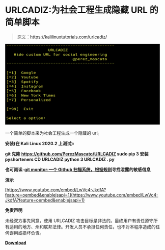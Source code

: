 # URLCADIZ:为社会工程生成隐藏 URL 的简单脚本

> 原文：<https://kalilinuxtutorials.com/urlcadiz/>

[![URLCADIZ : A Simple Script To Generate A Hidden URL For Social Engineering](img//75420aac8834490b21d7dd16d3913be5.png "URLCADIZ : A Simple Script To Generate A Hidden URL For Social Engineering")](https://1.bp.blogspot.com/-xBKuZ85CUsk/Xv3eQiLSOaI/AAAAAAAAGv0/CTVrl-vdAUwUYT6q0GN67Uc_moq1mZhxACLcBGAsYHQ/s1600/URLCADIZ%25281%2529.png)

一个简单的脚本来为社会工程生成一个隐藏的 url。

**安装(在 Kali Linux 2020.2 上测试):**

**git 克隆 https://github.com/PerezMascato/URLCADIZ
sudo pip 3 安装 pyshorteners
CD URLCADIZ
python 3 URLCADIZ . py**

**也可阅读-[git monitor:一个 Github 扫描系统，根据规则](https://kalilinuxtutorials.com/gitmonitor/)寻找泄露的敏感信息**

**演示**

[https://www.youtube.com/embed/LwVc4-JkdfA?feature=oembed&enablejsapi=1](https://www.youtube.com/embed/LwVc4-JkdfA?feature=oembed&enablejsapi=1)

**免责声明**

未经双方事先同意，使用 URLCADIZ 攻击目标是非法的。最终用户有责任遵守所有适用的地方、州和联邦法律。开发人员不承担任何责任，也不对本程序造成的任何误用或损坏负责。

[**Download**](https://github.com/PerezMascato/URLCADIZ)